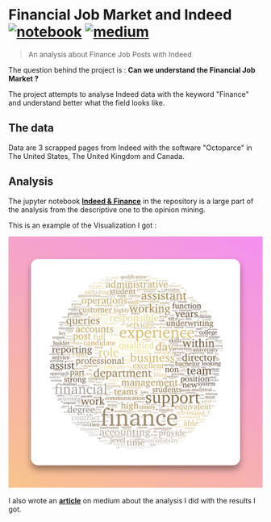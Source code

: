 # Financial Job Market and Indeed [![notebook](https://img.shields.io/badge/notebook-indeed_finance-black?style=flat-square)](https://nbviewer.org/github/npogeant/indeed-finance/blob/main/Indeed_%26_Finance.ipynb) [![medium](https://img.shields.io/badge/medium-indeed_finance-blue?style=flat-square)](https://medium.com/analytics-vidhya/how-to-break-into-finance-indeed-python-5cca7637e114?sk=a5f58bd2c6e058c6209c8dc07f7697b2)
> An analysis about Finance Job Posts with Indeed

The question behind the project is : **Can we understand the Financial Job Market ?**

The project attempts to analyse Indeed data with the keyword "Finance" and understand better what the field looks like.

## The data

Data are 3 scrapped pages from Indeed with the software "Octoparce" in The United States, The United Kingdom and Canada.

## Analysis

The jupyter notebook **[Indeed & Finance](https://nbviewer.org/github/npogeant/indeed-finance/blob/main/Indeed_%26_Finance.ipynb)** in the repository is a large part of the analysis from the descriptive one to the opinion mining.

This is an example of the Visualization I got :
<p align="center">
  <img src="Utils/snapshot.png" alt="Notebook" width="738">
</p>

I also wrote an **[article](https://medium.com/analytics-vidhya/how-to-break-into-finance-indeed-python-5cca7637e114?sk=a5f58bd2c6e058c6209c8dc07f7697b2)** on medium about the analysis I did with the results I got.